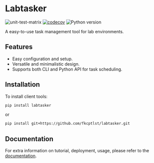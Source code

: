 # Labtasker

![unit-test-matrix](https://github.com/fkcptlst/labtasker/actions/workflows/unit-test-matrix.yml/badge.svg)
[![codecov](https://codecov.io/gh/fkcptlst/labtasker/graph/badge.svg?token=KQFBV3QRPY)](https://codecov.io/gh/fkcptlst/labtasker)
![Python version](https://img.shields.io/badge/Python-3.8%20|%203.9%20|%203.10%20|%203.11%20|%203.12%20|%203.13-blue)

A easy-to-use task management tool for lab environments.

## Features

- Easy configuration and setup.
- Versatile and minimalistic design.
- Supports both CLI and Python API for task scheduling.

## Installation

To install client tools:

```bash
pip install labtasker
```

or

```bash
pip install git+https://github.com/fkcptlst/labtasker.git
```

## Documentation

For extra information on tutorial, deployment, usage, please refer to the [documentation](https://fkcptlst.github.io/labtasker/).

